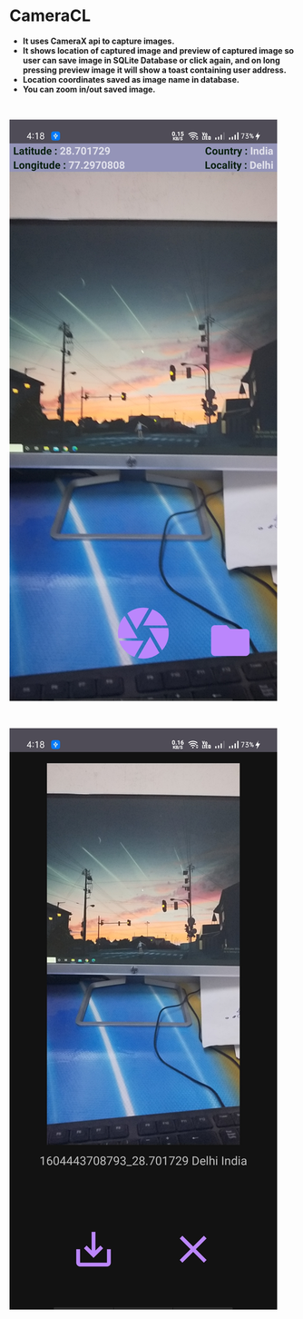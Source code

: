 # CameraCL

- **It uses CameraX api to capture images.**
- **It shows location of captured image and preview of captured image so user can save image in SQLite Database or click again, and on long pressing preview image it will show a toast containing user address.**
- **Location coordinates saved as image name in database.**
- **You can zoom in/out saved image.**

<br/>

![](screenshots/cameraX1.jpg)

<br/>

![](screenshots/cameraX2.jpg)

